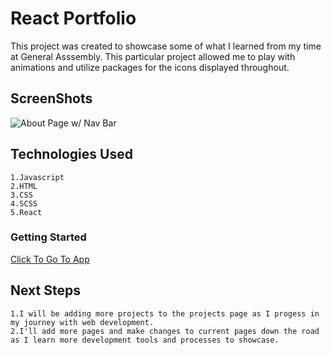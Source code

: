 # React Portfolio

This project was created to showcase some of what I learned from my time at General Asssembly. This particular project allowed me to play with animations and utilize packages for the icons displayed throughout. 

## ScreenShots
![About Page w/ Nav Bar](https://imgur.com/sLFFB1k)


## Technologies Used
    1.Javascript
    2.HTML
    3.CSS
    4.SCSS
    5.React

### Getting Started
[Click To Go To App](https://hidden-gems-usa.herokuapp.com/)<br>

## Next Steps
    1.I will be adding more projects to the projects page as I progess in my journey with web development.
    2.I'll add more pages and make changes to current pages down the road as I learn more development tools and processes to showcase.